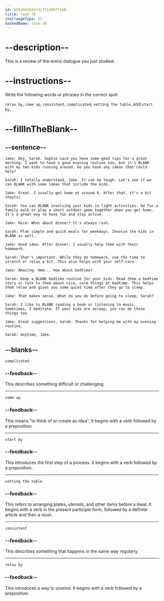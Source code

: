 ```yaml
---
id: 655a9d161bf4cf51369ff1e0
title: Task 78
challengeType: 22
dashedName: task-78
---
```


<!-- REVIEW -->

# --description--

This is a review of the entire dialogue you just studied.

# --instructions--

Write the following words or phrases in the correct spot:

`relax by`, `come up`, `consistent`, `complicated`, `setting the table`, and `start by`.

# --fillInTheBlank--

## --sentence--

`Jake: Hey, Sarah. Sophie said you have some good tips for a great morning. I want to have a good evening routine too, but it's BLANK with my two kids running around. Do you have any ideas that could help?`

`Sarah: I totally understand, Jake. It can be tough. Let's see if we can BLANK with some ideas that include the kids.`

`Jake: Great. I usually get home at around 6. After that, it's a bit chaotic.`

`Sarah: You can BLANK involving your kids in light activities. Go for a family walk or play a short outdoor game together when you get home. It's a great way to have fun and stay active.`

`Jake: Nice! What about dinner? It's always rush.`

`Sarah: Plan simple and quick meals for weekdays. Involve the kids in BLANK as well.`

`Jake: Good idea. After dinner, I usually help them with their homework.`

`Sarah: That's important. While they do homework, use the time to stretch or relax a bit. This also helps with your self-care.`

`Jake: Amazing. Hmm... How about bedtime?`

`Sarah: Keep a BLANK bedtime routine for your kids. Read them a bedtime story or talk to them about nice, calm things at bedtime. This helps them relax and gives you some quiet time after they go to sleep.`

`Jake: That makes sense. What do you do before going to sleep, Sarah?`

`Sarah: I like to BLANK reading a book or listening to music. Sometimes, I meditate. If your kids are asleep, you can do these things too.`

`Jake: Great suggestions, Sarah. Thanks for helping me with my evening routine.`

`Sarah: Anytime, Jake.`

## --blanks--

`complicated`

### --feedback--

This describes something difficult or challenging.

---

`come up`

### --feedback--

This means "to think of or create an idea". It begins with a verb followed by a preposition.

---

`start by`

### --feedback--

This introduces the first step of a process. It begins with a verb followed by a preposition.

---

`setting the table`

### --feedback--

This refers to arranging plates, utensils, and other items before a meal. It begins with a verb in the present participle form, followed by a definite article and then a noun.

---

`consistent`

### --feedback--

This describes something that happens in the same way regularly.

---

`relax by`

### --feedback--

This introduces a way to unwind. It begins with a verb followed by a preposition.
